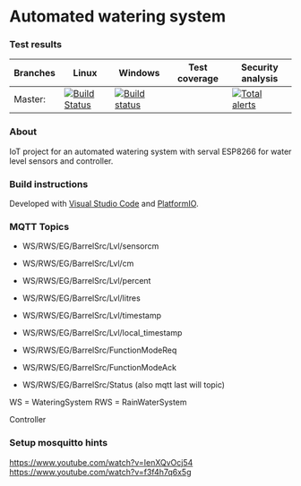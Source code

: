 # Automated watering system

### Test results

Branches  | Linux | Windows | Test coverage | Security analysis |
----------|-------|---------|---------------|-------------------|
Master:   | [![Build Status](https://travis-ci.org/m7b/SmartSensor.svg?branch=master)](https://travis-ci.org/m7b/SmartSensor) | [![Build status](https://ci.appveyor.com/api/projects/status/f4np60o1tfdux3ha?svg=true)](https://ci.appveyor.com/project/m7b/smartsensor) |   | [![Total alerts](https://img.shields.io/lgtm/alerts/g/m7b/SmartSensor.svg?logo=lgtm&logoWidth=18)](https://lgtm.com/projects/g/m7b/SmartSensor/alerts/)


### About

IoT project for an automated watering system with serval ESP8266 for water level sensors and controller.

### Build instructions

Developed with [Visual Studio Code](https://code.visualstudio.com) and [PlatformIO](https://platformio.org).

### MQTT Topics

 - WS/RWS/EG/BarrelSrc/Lvl/sensorcm
 - WS/RWS/EG/BarrelSrc/Lvl/cm
 - WS/RWS/EG/BarrelSrc/Lvl/percent
 - WS/RWS/EG/BarrelSrc/Lvl/litres
 - WS/RWS/EG/BarrelSrc/Lvl/timestamp
 - WS/RWS/EG/BarrelSrc/Lvl/local_timestamp

 - WS/RWS/EG/BarrelSrc/FunctionModeReq
 - WS/RWS/EG/BarrelSrc/FunctionModeAck

 - WS/RWS/EG/BarrelSrc/Status (also mqtt last will topic)
 
 WS = WateringSystem
 RWS = RainWaterSystem
 
Controller

### Setup mosquitto hints
https://www.youtube.com/watch?v=IenXQvOcj54
https://www.youtube.com/watch?v=f3f4h7q6x5g